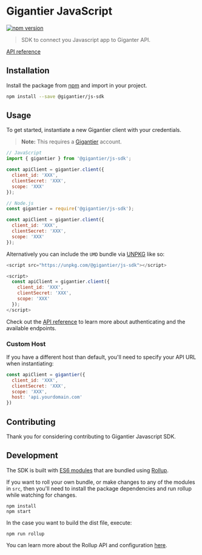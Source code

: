# Gigantier JavaScript 

[![npm version](https://img.shields.io/npm/v/@gigantier/js-sdk.svg)](https://www.npmjs.com/package/@gigantier/js-sdk)

> SDK to connect you Javascript app to Giganter API.

[API reference](https://docs.gigantier.com/?javascript)

## Installation

Install the package from [npm](https://www.npmjs.com/package/@gigantier/js-sdk) and import in your project.

```bash
npm install --save @gigantier/js-sdk
```

## Usage

To get started, instantiate a new Gigantier client with your credentials.

> **Note:** This requires a [Gigantier](http://gigantier.com) account.

```js
// JavaScript
import { gigantier } from '@gigantier/js-sdk';

const apiClient = gigantier.client({
  client_id: 'XXX',
  clientSecret: 'XXX',
  scope: 'XXX'
});

// Node.js
const gigantier = require('@gigantier/js-sdk');

const apiClient = gigantier.client({
  client_id: 'XXX',
  clientSecret: 'XXX',
  scope: 'XXX'
});
```

Alternatively you can include the `UMD` bundle via [UNPKG](https://unpkg.com) like so:

```js
<script src="https://unpkg.com/@gigantier/js-sdk"></script>

<script>
  const apiClient = gigantier.client({
    client_id: 'XXX',
    clientSecret: 'XXX',
    scope: 'XXX'
  });
</script>
```

Check out the [API reference](https://docs.gigantier.com/?javascript) to learn more about authenticating and the available endpoints.

### Custom Host

If you have a different host than default, you'll need to specify your API URL when instantiating:

```js
const apiClient = gigantier({
  client_id: 'XXX',
  clientSecret: 'XXX',
  scope: 'XXX',
  host: 'api.yourdomain.com'
})
```

## Contributing

Thank you for considering contributing to Gigantier Javascript SDK.

## Development

The SDK is built with [ES6 modules](https://strongloop.com/strongblog/an-introduction-to-javascript-es6-modules/) that are bundled using [Rollup](http://rollupjs.org).

If you want to roll your own bundle, or make changes to any of the modules in `src`, then you'll need to install the package dependencies and run rollup while watching for changes.

```
npm install
npm start
```

In the case you want to build the dist file, execute:
```
npm run rollup
```

You can learn more about the Rollup API and configuration [here](https://github.com/rollup/rollup/wiki).